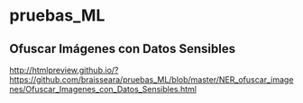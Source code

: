 # pruebas_ML
## Ofuscar Imágenes con Datos Sensibles
http://htmlpreview.github.io/?https://github.com/braisseara/pruebas_ML/blob/master/NER_ofuscar_imagenes/Ofuscar_Imagenes_con_Datos_Sensibles.html
